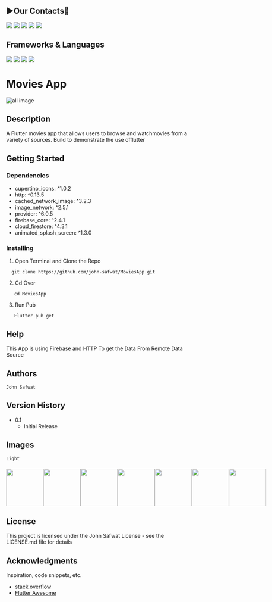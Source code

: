 ## **▶️Our Contacts📱**
<a href="https://github.com/john-safwat"><img src="https://img.shields.io/badge/GitHub-100000?style=for-the-badge&logo=github&logoColor=white"/></a>
<a href="https://www.linkedin.com/in/john-safwat-b3645427a/" title="LinkedIn"><img src="https://img.shields.io/badge/LinkedIn-0077B5?style=for-the-badge&logo=linkedin&logoColor=white"/></a>
<a href="https://www.facebook.com/john.safwat.77/" title="LinkedIn"><img src="https://img.shields.io/badge/Facebook-1877F2?style=for-the-badge&logo=facebook&logoColor=white"/></a>
<a href="https://www.instagram.com/john_s_911/" title="LinkedIn"><img src="https://img.shields.io/badge/Instagram-E4405F?style=for-the-badge&logo=instagram&logoColor=white"/></a>
<a href="https://www.behance.net/johnsafwat" title="LinkedIn"><img src="https://img.shields.io/badge/-Behance-blue?style=for-the-badge&logo=behance&logoColor=white"/></a>

## Frameworks & Languages 
<img src = "https://img.shields.io/badge/Flutter-02569B?style=for-the-badge&logo=flutter&logoColor=white">
<img src = "https://img.shields.io/badge/Dart-0175C2?style=for-the-badge&logo=dart&logoColor=white">
<img src = "https://img.shields.io/badge/firebase-ffca28?style=for-the-badge&logo=firebase&logoColor=black">
<img src = "https://img.shields.io/badge/Android_Studio-3DDC84?style=for-the-badge&logo=android-studio&logoColor=white">

# Movies App

![all image](https://firebasestorage.googleapis.com/v0/b/moviesapp-efeda.appspot.com/o/App_Screen_MockupsForFree.png?alt=media&token=d6e90650-fbcd-4bdc-9868-46db3dce4527)
## Description

A Flutter movies app that allows users to browse and watchmovies from a variety of sources. Build to demonstrate the use offlutter

## Getting Started

### Dependencies

  * cupertino_icons: ^1.0.2
  * http: ^0.13.5
  * cached_network_image: ^3.2.3
  * image_network: ^2.5.1
  * provider: ^6.0.5
  * firebase_core: ^2.4.1
  * cloud_firestore: ^4.3.1
  * animated_splash_screen: ^1.3.0


### Installing

1. Open Terminal and Clone the Repo
```
  git clone https://github.com/john-safwat/MoviesApp.git
```

2. Cd Over
```
   cd MoviesApp
```

3. Run Pub
```
   Flutter pub get
```

## Help

This App is using Firebase and HTTP To get the Data From Remote Data Source 

## Authors

````
John Safwat
````

## Version History

* 0.1
    * Initial Release

## Images 
````
Light 
````
<div style= "display : flex ; justify-content: space-around ; margin : 20px 0px">
<img src = "https://firebasestorage.googleapis.com/v0/b/moviesapp-efeda.appspot.com/o/splash.png?alt=media&token=643660d6-d53c-42b7-8fe4-16ed5328149b" width = "100px">
<img src = "https://firebasestorage.googleapis.com/v0/b/moviesapp-efeda.appspot.com/o/home.png?alt=media&token=7d6cc541-9d04-4bef-8e4b-6e6a51e43e07" width = "100px">
<img src = "https://firebasestorage.googleapis.com/v0/b/moviesapp-efeda.appspot.com/o/movie%20details.png?alt=media&token=47a0f3e0-76e6-4462-abcb-c0e86c6e93ae" width = "100px">
<img src = "https://firebasestorage.googleapis.com/v0/b/moviesapp-efeda.appspot.com/o/search.png?alt=media&token=e2184273-7928-4718-8d74-0659a7c75295" width = "100px">
<img src = "https://firebasestorage.googleapis.com/v0/b/moviesapp-efeda.appspot.com/o/search%20%E2%80%93%201.png?alt=media&token=30e7efdf-66e8-44f6-b990-ccd9f98915fb" width = "100px">
<img src = "https://firebasestorage.googleapis.com/v0/b/moviesapp-efeda.appspot.com/o/Browse.png?alt=media&token=ab3decc3-4842-4ea3-ad80-9a78169eb47d" width = "100px">
<img src = "https://firebasestorage.googleapis.com/v0/b/moviesapp-efeda.appspot.com/o/Watchlist.png?alt=media&token=49b6d72c-1b0b-415b-a5e8-74d19a753ccb" width = "100px">
</div>


## License

This project is licensed under the John Safwat License - see the LICENSE.md file for details

## Acknowledgments

Inspiration, code snippets, etc.
* [stack overflow](https://stackoverflow.com/)
* [Flutter Awesome](https://flutterawesome.com/)
